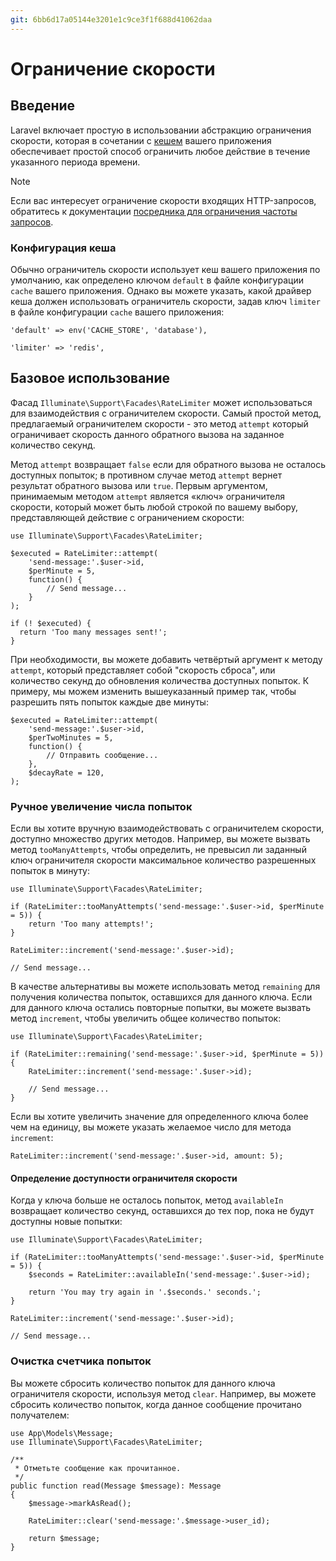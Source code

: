 ```yaml
---
git: 6bb6d17a05144e3201e1c9ce3f1f688d41062daa
---
```


# Ограничение скорости

<a name="introduction"></a>
## Введение

Laravel включает простую в использовании абстракцию ограничения скорости, которая в сочетании с [кешем](/docs/{{version}}/cache) вашего приложения обеспечивает простой способ ограничить любое действие в течение указанного периода времени.

> [!NOTE]
>  Если вас интересует ограничение скорости входящих HTTP-запросов, обратитесь к документации [посредника для ограничения частоты запросов](/docs/{{version}}/routing#rate-limiting).

<a name="cache-configuration"></a>
### Конфигурация кеша

Обычно ограничитель скорости использует кеш вашего приложения по умолчанию, как определено ключом `default` в файле конфигурации `cache` вашего приложения. Однако вы можете указать, какой драйвер кеша должен использовать ограничитель скорости, задав ключ `limiter` в файле конфигурации `cache` вашего приложения:

    'default' => env('CACHE_STORE', 'database'),

    'limiter' => 'redis',

<a name="basic-usage"></a>
## Базовое использование

Фасад `Illuminate\Support\Facades\RateLimiter` может использоваться для взаимодействия с ограничителем скорости. Самый простой метод, предлагаемый ограничителем скорости - это метод `attempt` который ограничивает скорость данного обратного вызова на заданное количество секунд.

Метод `attempt` возвращает `false` если для обратного вызова не осталось доступных попыток; в противном случае метод `attempt` вернет результат обратного вызова или `true`. Первым аргументом, принимаемым методом `attempt` является «ключ» ограничителя скорости, который может быть любой строкой по вашему выбору, представляющей действие с ограничением скорости:

    use Illuminate\Support\Facades\RateLimiter;

    $executed = RateLimiter::attempt(
        'send-message:'.$user->id,
        $perMinute = 5,
        function() {
            // Send message...
        }
    );

    if (! $executed) {
      return 'Too many messages sent!';
    }

При необходимости, вы можете добавить четвёртый аргумент к методу `attempt`, который представляет собой "скорость сброса", или количество секунд до обновления количества доступных попыток. К примеру, мы можем изменить вышеуказанный пример так, чтобы разрешить пять попыток каждые две минуты:

    $executed = RateLimiter::attempt(
        'send-message:'.$user->id,
        $perTwoMinutes = 5,
        function() {
            // Отправить сообщение...
        },
        $decayRate = 120,
    );

<a name="manually-incrementing-attempts"></a>
### Ручное увеличение числа попыток

Если вы хотите вручную взаимодействовать с ограничителем скорости, доступно множество других методов. Например, вы можете вызвать метод `tooManyAttempts`, чтобы определить, не превысил ли заданный ключ ограничителя скорости максимальное количество разрешенных попыток в минуту:

    use Illuminate\Support\Facades\RateLimiter;

    if (RateLimiter::tooManyAttempts('send-message:'.$user->id, $perMinute = 5)) {
        return 'Too many attempts!';
    }

    RateLimiter::increment('send-message:'.$user->id);

    // Send message...

В качестве альтернативы вы можете использовать метод `remaining` для получения количества попыток, оставшихся для данного ключа. Если для данного ключа остались повторные попытки, вы можете вызвать метод `increment`, чтобы увеличить общее количество попыток:

    use Illuminate\Support\Facades\RateLimiter;

    if (RateLimiter::remaining('send-message:'.$user->id, $perMinute = 5)) {
        RateLimiter::increment('send-message:'.$user->id);

        // Send message...
    }

Если вы хотите увеличить значение для определенного ключа более чем на единицу, вы можете указать желаемое число для метода `increment`:

    RateLimiter::increment('send-message:'.$user->id, amount: 5);

<a name="determining-limiter-availability"></a>
#### Определение доступности ограничителя скорости

Когда у ключа больше не осталось попыток, метод `availableIn` возвращает количество секунд, оставшихся до тех пор, пока не будут доступны новые попытки:

    use Illuminate\Support\Facades\RateLimiter;

    if (RateLimiter::tooManyAttempts('send-message:'.$user->id, $perMinute = 5)) {
        $seconds = RateLimiter::availableIn('send-message:'.$user->id);

        return 'You may try again in '.$seconds.' seconds.';
    }

    RateLimiter::increment('send-message:'.$user->id);

    // Send message...

<a name="clearing-attempts"></a>
### Очистка счетчика попыток

Вы можете сбросить количество попыток для данного ключа ограничителя скорости, используя метод `clear`. Например, вы можете сбросить количество попыток, когда данное сообщение прочитано получателем:

    use App\Models\Message;
    use Illuminate\Support\Facades\RateLimiter;

    /**
     * Отметьте сообщение как прочитанное.
     */
    public function read(Message $message): Message
    {
        $message->markAsRead();

        RateLimiter::clear('send-message:'.$message->user_id);

        return $message;
    }
